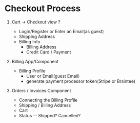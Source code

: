 # Checkout Process
1. Cart -> Checkout view
    ?
    - Login/Register or Enter an Email(as guest)
    - Shipping Address
    - Billing Info
        - Billing Address
        - Credit Card / Payment
 
2. Billing App/Component
    - Billing Profile
        - User or Email(guest Email)
        - generate payment processor token(Stripe or Braintee)
    
3. Orders / Invoices Component
    - Connecting the Billing Profile
    - Shipping / Billing Address
    - Cart
    - Status -- Shipped? Cancelled?
    